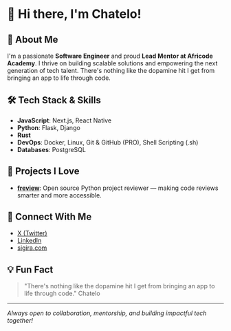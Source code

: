 # 👋 Hi there, I'm Chatelo!

## 🚀 About Me
I'm a passionate **Software Engineer** and proud **Lead Mentor at Africode Academy**. I thrive on building scalable solutions and empowering the next generation of tech talent. There's nothing like the dopamine hit I get from bringing an app to life through code.

## 🛠️ Tech Stack & Skills
- **JavaScript**: Next.js, React Native
- **Python**: Flask, Django
- **Rust**
- **DevOps**: Docker, Linux, Git & GitHub (PRO), Shell Scripting (.sh)
- **Databases**: PostgreSQL

## 🌟 Projects I Love
- **[freview](https://github.com/Chatelo/freview)**: Open source Python project reviewer — making code reviews smarter and more accessible.

## 👥 Connect With Me
- [X (Twitter)](https://x.com/Chatelobenna)
- [LinkedIn](https://www.linkedin.com/in/benard-ronoh)
- [sigira.com](https://sigira.com)

## 💡 Fun Fact
> "There's nothing like the dopamine hit I get from bringing an app to life through code." Chatelo

---

_Always open to collaboration, mentorship, and building impactful tech together!_